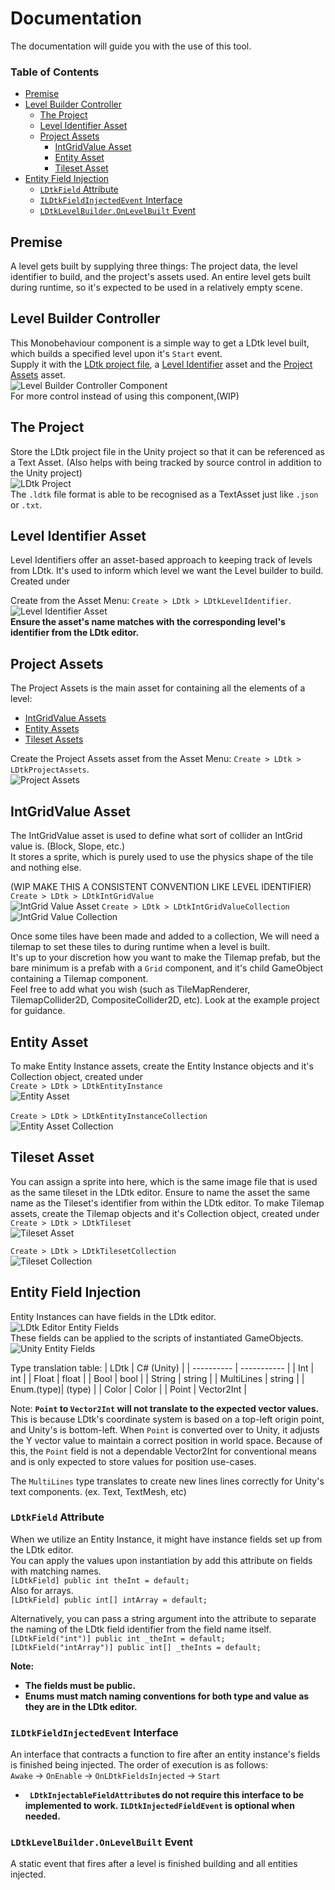 # Documentation
The documentation will guide you with the use of this tool.

### Table of Contents
 - [Premise](https://github.com/Cammin/LDtkUnity/blob/master/DOCUMENTATION.md#premise)
 - [Level Builder Controller](https://github.com/Cammin/LDtkUnity/blob/master/DOCUMENTATION.md#level-builder-controller)
   - [The Project](https://github.com/Cammin/LDtkUnity/blob/master/DOCUMENTATION.md#the-project)
   - [Level Identifier Asset](https://github.com/Cammin/LDtkUnity/blob/master/DOCUMENTATION.md#level-identifier-asset)
   - [Project Assets](https://github.com/Cammin/LDtkUnity/blob/master/DOCUMENTATION.md#project-assets)
      - [IntGridValue Asset](https://github.com/Cammin/LDtkUnity/blob/master/DOCUMENTATION.md#intgridvalue-asset)
      - [Entity Asset](https://github.com/Cammin/LDtkUnity/blob/master/DOCUMENTATION.md#entity-asset)
      - [Tileset Asset](https://github.com/Cammin/LDtkUnity/blob/master/DOCUMENTATION.md#tileset-asset)
 - [Entity Field Injection](https://github.com/Cammin/LDtkUnity/blob/master/DOCUMENTATION.md#entity-field-injection)
   - [`LDtkField` Attribute](https://github.com/Cammin/LDtkUnity/blob/master/DOCUMENTATION.md#ldtkfield-attribute)
   - [`ILDtkFieldInjectedEvent` Interface](https://github.com/Cammin/LDtkUnity/blob/master/DOCUMENTATION.md#ildtkfieldinjectedevent-interface)
   - [`LDtkLevelBuilder.OnLevelBuilt` Event](https://github.com/Cammin/LDtkUnity/blob/master/DOCUMENTATION.md#ldtklevelbuilderonlevelbuilt-event)


## Premise
A level gets built by supplying three things: The project data, the level identifier to build, and the project's assets used. An entire level gets built during runtime, so it's expected to be used in a relatively empty scene.

## Level Builder Controller
This Monobehaviour component is a simple way to get a LDtk level built, which builds a specified level upon it's `Start` event.  
Supply it with the 
[LDtk project file](https://github.com/Cammin/LDtkUnity/blob/master/DOCUMENTATION.md#the-project), a 
[Level Identifier](https://github.com/Cammin/LDtkUnity/blob/master/DOCUMENTATION.md#level-identifier-asset) asset and the 
[Project Assets](https://github.com/Cammin/LDtkUnity/blob/master/DOCUMENTATION.md#project-assets) asset.  
![Level Builder Controller Component](https://github.com/Cammin/LDtkUnity/blob/master/DocImages~/BuilderControllerComponent.png)  
For more control instead of using this component,(WIP)

## The Project
Store the LDtk project file in the Unity project so that it can be referenced as a Text Asset. (Also helps with being tracked by source control in addition to the Unity project)  
![LDtk Project](https://github.com/Cammin/LDtkUnity/blob/master/DocImages~/AssetProjectJson.png)  
The `.ldtk` file format is able to be recognised as a TextAsset just like `.json` or `.txt`. 

## Level Identifier Asset
Level Identifiers offer an asset-based approach to keeping track of levels from LDtk. It's used to inform which level we want the Level builder to build. Created under

Create from the Asset Menu:
`Create > LDtk > LDtkLevelIdentifier`.  
![Level Identifier Asset](https://github.com/Cammin/LDtkUnity/blob/master/DocImages~/AssetLevel.png)  
**Ensure the asset's name matches with the corresponding level's identifier from the LDtk editor.**   

## Project Assets
The Project Assets is the main asset for containing all the elements of a level:
- [IntGridValue Assets](https://github.com/Cammin/LDtkUnity/blob/master/DOCUMENTATION.md#intgridvalue-asset)
- [Entity Assets](https://github.com/Cammin/LDtkUnity/blob/master/DOCUMENTATION.md#entity-asset)
- [Tileset Assets](https://github.com/Cammin/LDtkUnity/blob/master/DOCUMENTATION.md#tileset-asset)

Create the Project Assets asset from the Asset Menu:
`Create > LDtk > LDtkProjectAssets`.  
![Project Assets](https://github.com/Cammin/LDtkUnity/blob/master/DocImages~/AssetProject.png)


## IntGridValue Asset
The IntGridValue asset is used to define what sort of collider an IntGrid value is. (Block, Slope, etc.)  
It stores a sprite, which is purely used to use the physics shape of the tile and nothing else.  

(WIP MAKE THIS A CONSISTENT CONVENTION LIKE LEVEL IDENTIFIER)
`Create > LDtk > LDtkIntGridValue`  
![IntGrid Value Asset](https://github.com/Cammin/LDtkUnity/blob/master/DocImages~/AssetIntGridValue.png)
`Create > LDtk > LDtkIntGridValueCollection`  
![IntGrid Value Collection](https://github.com/Cammin/LDtkUnity/blob/master/DocImages~/AssetIntGridValueCollection.png)
<br />

Once some tiles have been made and added to a collection, We will need a tilemap to set these tiles to during runtime when a level is built.  
It's up to your discretion how you want to make the Tilemap prefab, but the bare minimum is a prefab with a `Grid` component, and it's child GameObject containing a Tilemap component.  
Feel free to add what you wish (such as TileMapRenderer, TilemapCollider2D, CompositeCollider2D, etc). Look at the example project for guidance.

## Entity Asset
To make Entity Instance assets, create the Entity Instance objects and it's Collection object, created under  
`Create > LDtk > LDtkEntityInstance`  
![Entity Asset](https://github.com/Cammin/LDtkUnity/blob/master/DocImages~/AssetEntity.png)  
<br />
`Create > LDtk > LDtkEntityInstanceCollection`  
![Entity Asset Collection](https://github.com/Cammin/LDtkUnity/blob/master/DocImages~/AssetEntityCollection.png)

## Tileset Asset
You can assign a sprite into here, which is the same image file that is used as the same tileset in the LDtk editor.
Ensure to name the asset the same name as the Tileset's identifier from within the LDtk editor.
To make Tilemap assets, create the Tilemap objects and it's Collection object, created under  
`Create > LDtk > LDtkTileset`  
![Tileset Asset](https://github.com/Cammin/LDtkUnity/blob/master/DocImages~/AssetTileset.png)

`Create > LDtk > LDtkTilesetCollection`  
![Tileset Collection](https://github.com/Cammin/LDtkUnity/blob/master/DocImages~/AssetTilesetCollection.png)


## Entity Field Injection

Entity Instances can have fields in the LDtk editor.  
![LDtk Editor Entity Fields](https://github.com/Cammin/LDtkUnity/blob/master/DocImages~/LDtkEditorMobFields.png)  
These fields can be applied to the scripts of instantiated GameObjects.  
![Unity Entity Fields](https://github.com/Cammin/LDtkUnity/blob/master/DocImages~/UnityMobFields.png)  

Type translation table:
| LDtk       | C# (Unity)  |
| ---------- | ----------- |
| Int        | int         |
| Float      | float       |
| Bool       | bool        |
| String     | string      |
| MultiLines | string      |
| Enum.(type)| (type)      |
| Color      | Color       |
| Point      | Vector2Int  |

Note: **`Point` to `Vector2Int` will not translate to the expected vector values.**
This is because LDtk's coordinate system is based on a top-left origin point, and Unity's is bottom-left. When  `Point` is converted over to Unity, it adjusts the Y vector value to maintain a correct position in world space. Because of this, the `Point` field is not a dependable Vector2Int for conventional means and is only expected to store values for position use-cases.

The `MultiLines` type translates to create new lines lines correctly for Unity's text components. (ex. Text, TextMesh, etc)

### `LDtkField` Attribute  
When we utilize an Entity Instance, it might have instance fields set up from the LDtk editor.  
You can apply the values upon instantiation by add this attribute on fields with matching names.  
`[LDtkField] public int theInt = default;`  
Also for arrays.  
`[LDtkField] public int[] intArray = default;`  

Alternatively, you can pass a string argument into the attribute to separate the naming of the LDtk field identifier from the field name itself.  
`[LDtkField("int")] public int _theInt = default;`  
`[LDtkField("intArray")] public int[] _theInts = default;`  
   
**Note:**
- **The fields must be public.**
- **Enums must match naming conventions for both type and value as they are in the LDtk editor.**



### `ILDtkFieldInjectedEvent` Interface
An interface that contracts a function to fire after an entity instance's fields is finished being injected. The order of execution is as follows:<br />
`Awake` -> `OnEnable` -> `OnLDtkFieldsInjected` -> `Start`
- **` LDtkInjectableFieldAttribute`s do not require this interface to be implemented to work. `ILDtkInjectedFieldEvent` is optional when needed.**

### `LDtkLevelBuilder.OnLevelBuilt` Event
A static event that fires after a level is finished building and all entities injected.
<br />
